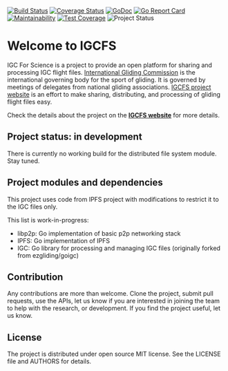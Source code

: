 [![Build Status](https://travis-ci.org/igcfs/go-igcfs.svg?branch=master)](http://travis-ci.org/igcfs/go-igcfs)
[![Coverage Status](https://coveralls.io/repos/github/igcfs/go-igcfs/badge.svg?branch=master)](https://coveralls.io/github/igcfs/go-igcfs?branch=master) 
[![GoDoc](https://godoc.org/github.com/igcfs/go-igcfs?status.png)](https://godoc.org/github.com/igcfs/go-igcfs) [![Go Report Card](https://goreportcard.com/badge/github.com/igcfs/go-igcfs)](https://goreportcard.com/report/github.com/igcfs/go-igcfs)
[![Maintainability](https://api.codeclimate.com/v1/badges/e2cae970e023b8591dc8/maintainability)](https://codeclimate.com/github/igcfs/go-igcfs/maintainability) 
[![Test Coverage](https://api.codeclimate.com/v1/badges/e2cae970e023b8591dc8/test_coverage)](https://codeclimate.com/github/igcfs/go-igcfs/test_coverage)
![Project Status](http://img.shields.io/badge/status-alpha-red.svg)


# Welcome to IGCFS

IGC For Science is a project to provide an open platform for sharing and processing IGC flight files. [International Gliding Commission](https://en.wikipedia.org/wiki/FAI_Gliding_Commission) is the international governing body for the sport of gliding. It is governed by meetings of delegates from national gliding associations. [IGCFS project website](https://igcfs.github.io/about/) is an effort to make sharing, distributing, and processing of gliding flight files easy.

Check the details about the project on the **[IGCFS website](https://igcfs.github.io)** for more details.


## Project status: in development

There is currently no working build for the distributed file system module.
Stay tuned. 


## Project modules and dependencies

This project uses code from IPFS project with modifications to restrict it to the IGC files only.

This list is work-in-progress:
* libp2p: Go implementation of basic p2p networking stack
* IPFS: Go implementation of IPFS
* IGC: Go library for processing and managing IGC files (originally forked from ezgliding/goigc)


## Contribution

Any contributions are more than welcome. Clone the project, submit pull requests, use the APIs, let us know if you are interested in joining the team to help with the research, or development. If you find the project useful, let us know. 


## License

The project is distributed under open source MIT license. 
See the LICENSE file and AUTHORS for details.


